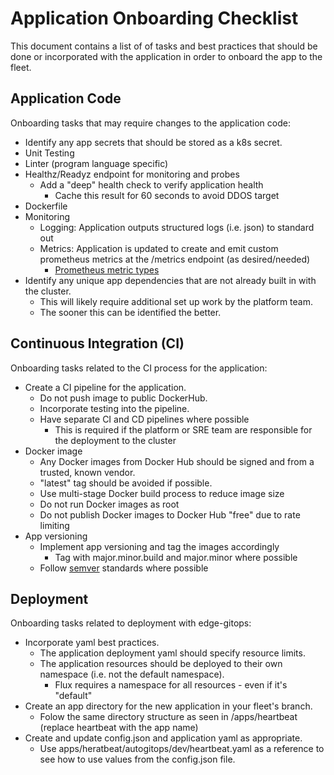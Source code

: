 # Application Onboarding Checklist

This document contains a list of of tasks and best practices that should be done or incorporated with the application in order to onboard the app to the fleet.

## Application Code

Onboarding tasks that may require changes to the application code:

* Identify any app secrets that should be stored as a k8s secret.
* Unit Testing
* Linter (program language specific)
* Healthz/Readyz endpoint for monitoring and probes
  * Add a "deep" health check to verify application health
    * Cache this result for 60 seconds to avoid DDOS target
* Dockerfile
* Monitoring
  * Logging: Application outputs structured logs (i.e. json) to standard out
  * Metrics: Application is updated to create and emit custom prometheus metrics at the /metrics endpoint (as desired/needed)
    * [Prometheus metric types](https://prometheus.io/docs/concepts/metric_types/)
* Identify any unique app dependencies that are not already built in with the cluster.
  * This will likely require additional set up work by the platform team.
  * The sooner this can be identified the better.

## Continuous Integration (CI)

Onboarding tasks related to the CI process for the application:

* Create a CI pipeline for the application.
  * Do not push image to public DockerHub.
  * Incorporate testing into the pipeline.
  * Have separate CI and CD pipelines where possible
    * This is required if the platform or SRE team are responsible for the deployment to the cluster
* Docker image
  * Any Docker images from Docker Hub should be signed and from a trusted, known vendor.
  * "latest" tag should be avoided if possible.
  * Use multi-stage Docker build process to reduce image size
  * Do not run Docker images as root
  * Do not publish Docker images to Docker Hub "free" due to rate limiting
* App versioning
  * Implement app versioning and tag the images accordingly
    * Tag with major.minor.build and major.minor where possible
  * Follow [semver](https://semver.org/) standards where possible

## Deployment

Onboarding tasks related to deployment with edge-gitops:

* Incorporate yaml best practices.
  * The application deployment yaml should specify resource limits.
  * The application resources should be deployed to their own namespace (i.e. not the default namespace).
    * Flux requires a namespace for all resources - even if it's "default"
* Create an app directory for the new application in your fleet's branch.
  * Folow the same directory structure as seen in /apps/heartbeat (replace heartbeat with the app name)
* Create and update config.json and application yaml as appropriate.
  * Use apps/heratbeat/autogitops/dev/heartbeat.yaml as a reference to see how to use values from the config.json file.
